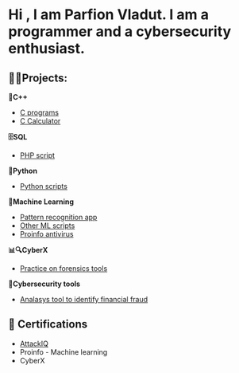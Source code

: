 <h1>Hi , I am Parfion Vladut. I am a programmer and a cybersecurity enthusiast. </h1>

<h2> 👨‍💻Projects: </h2>




<b>🚀C++</b>

- [C programs](https://github.com/parfionvladut/C-programs)
- [C Calculator]()


<b>🗄️SQL</b>
- [PHP script](https://github.com/parfionvladut/PHP-app)

<b>🐍Python</b>
- [Python scripts](https://github.com/parfionvladut/Python-scripts)

<b>🤖Machine Learning</b>
- [Pattern recognition app](https://github.com/parfionvladut/Pattern-recognition/tree/main)
- [Other ML scripts](https://github.com/parfionvladut/Ml-appps)
- [Proinfo antivirus](https://github.com/parfionvladut/Proinfo)

<b>📊🔍CyberX</b>

- [Practice on forensics tools](https://github.com/parfionvladut/CyberX)

<b>🧰Cybersecurity tools</b>

- [Analasys tool to identify financial fraud](https://github.com/parfionvladut/Digital-proof-abstraction)

<h2>📝 Certifications</h2>

- [AttackIQ](https://www.credly.com/users/parfion-vladut/badges)
- Proinfo - Machine learning
- CyberX

